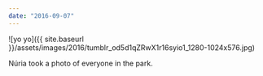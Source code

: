 ```yaml
---
date: "2016-09-07"
---
```


![yo yo]({{ site.baseurl }}/assets/images/2016/tumblr_od5d1qZRwX1r16syio1_1280-1024x576.jpg)

Núria took a photo of everyone in the park.
